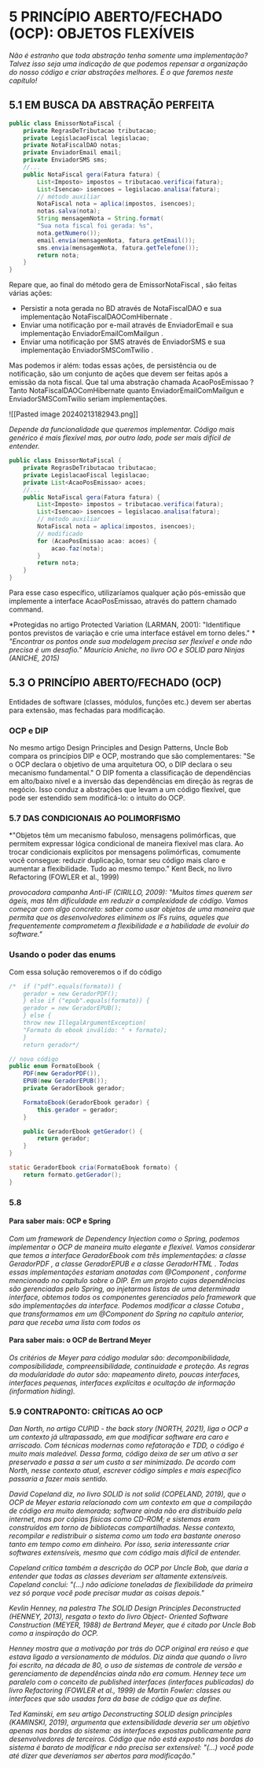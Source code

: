 # 5  PRINCÍPIO ABERTO/FECHADO (OCP): OBJETOS FLEXÍVEIS

*Não é estranho que toda abstração tenha somente uma
implementação? Talvez isso seja uma indicação de que podemos
repensar a organização do nosso código e criar abstrações
melhores. É o que faremos neste capítulo!*

## 5.1 EM BUSCA DA ABSTRAÇÃO PERFEITA

```java
public class EmissorNotaFiscal {
	private RegrasDeTributacao tributacao;
	private LegislacaoFiscal legislacao;
	private NotaFiscalDAO notas;
	private EnviadorEmail email;
	private EnviadorSMS sms;
	//...
	public NotaFiscal gera(Fatura fatura) {
		List<Imposto> impostos = tributacao.verifica(fatura);
		List<Isencao> isencoes = legislacao.analisa(fatura);
		// método auxiliar
		NotaFiscal nota = aplica(impostos, isencoes);
		notas.salva(nota);
		String mensagemNota = String.format(
		"Sua nota fiscal foi gerada: %s",
		nota.getNumero());
		email.envia(mensagemNota, fatura.getEmail());
		sms.envia(mensagemNota, fatura.getTelefone());
		return nota;
	}
}
```
Repare que, ao final do método gera de EmissorNotaFiscal , são feitas várias ações:
* Persistir a nota gerada no BD através de NotaFiscalDAO e sua implementação NotaFiscalDAOComHibernate .
* Enviar uma notificação por e-mail através de EnviadorEmail e sua implementação EnviadorEmailComMailgun .
* Enviar uma notificação por SMS através de EnviadorSMS e sua implementação EnviadorSMSComTwilio .

Mas podemos ir além: todas essas ações, de persistência ou de notificação, são um conjunto de ações que devem ser feitas após a emissão da nota fiscal. Que tal uma abstração chamada AcaoPosEmissao ? Tanto NotaFiscalDAOComHibernate quanto
EnviadorEmailComMailgun e EnviadorSMSComTwilio seriam implementações.

![[Pasted image 20240213182943.png]]


*Depende da funcionalidade que queremos implementar. Código mais genérico é mais flexível mas, por outro lado, pode ser mais difícil de entender.*

```java
public class EmissorNotaFiscal {
	private RegrasDeTributacao tributacao;
	private LegislacaoFiscal legislacao;
	private List<AcaoPosEmissao> acoes;
	//...
	public NotaFiscal gera(Fatura fatura) {
		List<Imposto> impostos = tributacao.verifica(fatura);
		List<Isencao> isencoes = legislacao.analisa(fatura);
		// método auxiliar
		NotaFiscal nota = aplica(impostos, isencoes);
		// modificado
		for (AcaoPosEmissao acao: acoes) {
			acao.faz(nota);
		}
		return nota;
	}
}
```

Para esse caso específico, utilizaríamos qualquer ação pós-emissão que implemente a interface AcaoPosEmissao, através do pattern chamado command.

*Protegidas no artigo Protected
Variation (LARMAN, 2001): "Identifique pontos previstos de
variação e crie uma interface estável em torno deles."
*
*"Encontrar os pontos onde sua modelagem precisa ser flexível e
onde não precisa é um desafio."
Maurício Aniche, no livro OO e SOLID para Ninjas
	(ANICHE, 2015)*
## 5.3 O PRINCÍPIO ABERTO/FECHADO (OCP)
Entidades de software (classes, módulos, funções etc.) devem ser abertas para extensão, mas fechadas para modificação.

### OCP e DIP

No mesmo artigo Design Principles and Design Patterns, Uncle Bob compara os princípios DIP e OCP, mostrando que são complementares: "Se o OCP declara o objetivo de uma arquitetura OO, o DIP declara o seu mecanismo fundamental." O DIP fomenta a classificação de dependências em alto/baixo nível e a inversão das dependências em direção às regras de negócio. Isso conduz a abstrações que levam a um código flexível, que pode ser estendido sem modificá-lo: o intuito do OCP.


### 5.7 DAS CONDICIONAIS AO POLIMORFISMO

*"Objetos têm um mecanismo fabuloso, mensagens polimórficas,
que permitem expressar lógica condicional de maneira flexível
mas clara.
Ao trocar condicionais explícitos por mensagens polimórficas,
comumente você consegue:
reduzir duplicação, tornar seu código mais claro e aumentar a flexibilidade.
Tudo ao mesmo tempo."
Kent Beck, no livro Refactoring (FOWLER et al., 1999)

*provocadora campanha Anti-IF (CIRILLO, 2009): "Muitos times
querem ser ágeis, mas têm dificuldade em reduzir a complexidade de
código. Vamos começar com algo concreto: saber como usar objetos
de uma maneira que permita que os desenvolvedores eliminem os
IFs ruins, aqueles que frequentemente comprometem a flexibilidade
e a habilidade de evoluir do software."*

### Usando o poder das enums

Com essa solução removeremos o if do código

```java
/*	if ("pdf".equals(formato)) {
	gerador = new GeradorPDF();
	} else if ("epub".equals(formato)) {
	gerador = new GeradorEPUB();
	} else {
	throw new IllegalArgumentException(
	"Formato do ebook inválido: " + formato);
	}
	return gerador*/

// novo código
public enum FormatoEbook {
	PDF(new GeradorPDF()),
	EPUB(new GeradorEPUB());
	private GeradorEbook gerador;

	FormatoEbook(GeradorEbook gerador) {
		this.gerador = gerador;
	}

	public GeradorEbook getGerador() {
		return gerador;
	}
}

static GeradorEbook cria(FormatoEbook formato) {
	return formato.getGerador();
}

```

### 5.8

#### Para saber mais: OCP e Spring

*Com um framework de Dependency Injection como o Spring,
podemos implementar o OCP de maneira muito elegante e flexível.
Vamos considerar que temos a interface GeradorEbook com três
implementações: a classe GeradorPDF , a classe GeradorEPUB e a
classe GeradorHTML . Todas essas implementações estariam
anotadas com @Component , conforme mencionado no capítulo
sobre o DIP.
Em um projeto cujas dependências são gerenciadas pelo
Spring, ao injetarmos listas de uma determinada interface,
obtemos todos os componentes gerenciados pelo framework que
são implementações da interface.
Podemos modificar a classe Cotuba , que transformamos em
um @Component do Spring no capítulo anterior, para que receba
uma lista com todos os*

#### Para saber mais: o OCP de Bertrand Meyer

*Os critérios de Meyer para código modular são:
decomponibilidade,
composibilidade,
compreensibilidade,
continuidade e proteção.
As regras da modularidade do autor são: mapeamento direto,
poucas interfaces, interfaces pequenas, interfaces explícitas e
ocultação de informação (information hiding).*

### 5.9 CONTRAPONTO: CRÍTICAS AO OCP

*Dan North, no artigo CUPID - the back story (NORTH, 2021),
liga o OCP a um contexto já ultrapassado, em que modificar
software era caro e arriscado. Com técnicas modernas como
refatoração e TDD, o código é muito mais maleável. Dessa forma,
código deixa de ser um ativo a ser preservado e passa a ser um
custo a ser minimizado. De acordo com North, nesse contexto
atual, escrever código simples e mais específico passaria a fazer
mais sentido.*

*David Copeland diz, no livro SOLID is not solid (COPELAND,
2019), que o OCP de Meyer estaria relacionado com um contexto
em que a compilação de código era muito demorada; software
ainda não era distribuído pela internet, mas por cópias físicas
como CD-ROM; e sistemas eram construídos em torno de
bibliotecas compartilhadas. Nesse contexto, recompilar e
redistribuir o sistema como um todo era bastante oneroso tanto
em tempo como em dinheiro. Por isso, seria interessante criar
softwares extensíveis, mesmo que com código mais difícil de
entender.*

*Copeland critica também a descrição do OCP por Uncle Bob,
que daria a entender que todas as classes deveriam ser altamente
extensíveis. Copeland conclui: "(...) não adicione toneladas de
flexibilidade da primeira vez só porque você pode precisar mudar as
coisas depois."*

*Kevlin Henney, na palestra The SOLID Design Principles
Deconstructed (HENNEY, 2013), resgata o texto do livro Object-
Oriented Software Construction (MEYER, 1988) de Bertrand
Meyer, que é citado por Uncle Bob como a inspiração do OCP.*

*Henney mostra que a motivação por trás do OCP original era
reúso e que estava ligado a versionamento de módulos. Diz ainda
que quando o livro foi escrito, na década de 80, o uso de sistemas
de controle de versão e gerenciamento de dependências ainda não
era comum. Henney tece um paralelo com o conceito de published
interfaces (interfaces publicadas) do livro Refactoring (FOWLER et
al., 1999) de Martin Fowler: classes ou interfaces que são usadas
fora da base de código que as define.*

*Ted Kaminski, em seu artigo Deconstructing SOLID design
principles (KAMINSKI, 2019), argumenta que extensibilidade
deveria ser um objetivo apenas nas bordas do sistema: as interfaces
expostas publicamente para desenvolvedores de terceiros. Código
que não está exposto nas bordas do sistema é barato de modificar e
não precisa ser extensível: "(...) você pode até dizer que deveríamos
ser abertos para modificação."*
